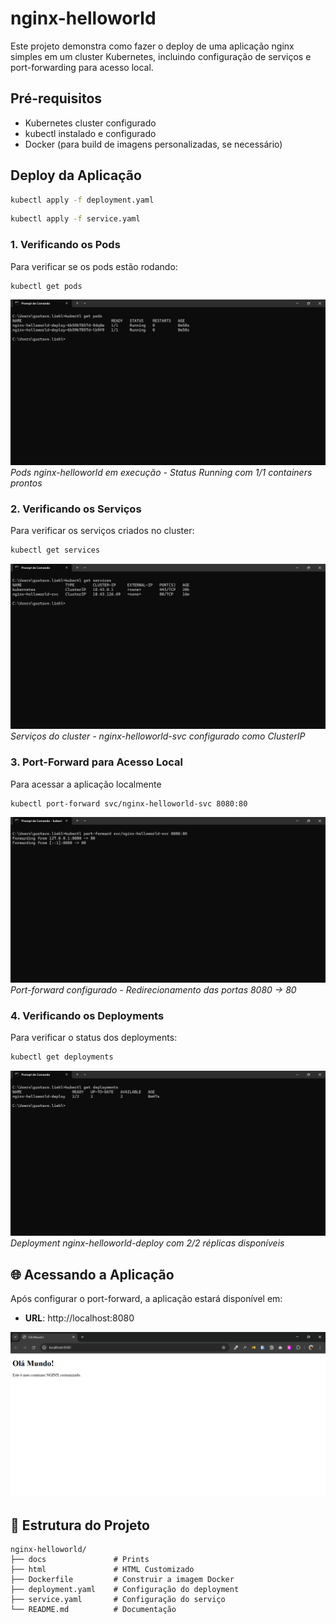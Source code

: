 # nginx-helloworld

Este projeto demonstra como fazer o deploy de uma aplicação nginx simples em um cluster Kubernetes, incluindo configuração de serviços e port-forwarding para acesso local.

## Pré-requisitos

- Kubernetes cluster configurado
- kubectl instalado e configurado
- Docker (para build de imagens personalizadas, se necessário)

## Deploy da Aplicação

```bash
kubectl apply -f deployment.yaml
```
```bash
kubectl apply -f service.yaml
```
### 1. Verificando os Pods

Para verificar se os pods estão rodando:

```bash
kubectl get pods
```

![Verificação dos Pods](docs/images/kubectl-get-pods.png)
*Pods nginx-helloworld em execução - Status Running com 1/1 containers prontos*


### 2. Verificando os Serviços

Para verificar os serviços criados no cluster:

```bash
kubectl get services
```

![Verificação dos Serviços](docs/images/kubectl-get-services.png)
*Serviços do cluster - nginx-helloworld-svc configurado como ClusterIP*


### 3. Port-Forward para Acesso Local

Para acessar a aplicação localmente

```bash
kubectl port-forward svc/nginx-helloworld-svc 8080:80
```

![Port-Forward Ativo](docs/images/kubectl-port-forward.png)
*Port-forward configurado - Redirecionamento das portas 8080 -> 80*


### 4. Verificando os Deployments

Para verificar o status dos deployments:

```bash
kubectl get deployments
```

![Status dos Deployments](docs/images/kubectl-get-deployments.png)
*Deployment nginx-helloworld-deploy com 2/2 réplicas disponíveis*


## 🌐 Acessando a Aplicação

Após configurar o port-forward, a aplicação estará disponível em:
- **URL**: http://localhost:8080

![Localhost Port-Forward](docs/images/localhost.png)

## 📁 Estrutura do Projeto

```
nginx-helloworld/
├── docs               # Prints
├── html               # HTML Customizado
├── Dockerfile         # Construir a imagem Docker
├── deployment.yaml    # Configuração do deployment
├── service.yaml       # Configuração do serviço
└── README.md          # Documentação
```

